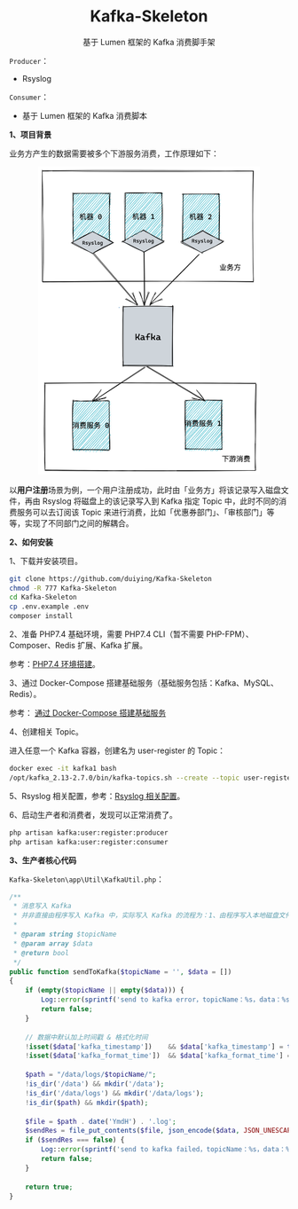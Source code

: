 <h1 align="center">
    Kafka-Skeleton
</h1>

<p align="center">基于 Lumen 框架的 Kafka 消费脚手架</p>  

`Producer`：  

- Rsyslog

`Consumer`：  

- 基于 Lumen 框架的 Kafka 消费脚本

**1、项目背景**  

业务方产生的数据需要被多个下游服务消费，工作原理如下：  

<div align=center><img src="https://raw.githubusercontent.com/duiying/Kafka-Skeleton/master/docs/原理图.png" width="400"></div>  

以**用户注册**场景为例，一个用户注册成功，此时由「业务方」将该记录写入磁盘文件，再由 Rsyslog 将磁盘上的该记录写入到 Kafka 指定 Topic 中，此时不同的消费服务可以去订阅该 Topic 来进行消费，比如「优惠券部门」、「审核部门」等等，实现了不同部门之间的解耦合。

**2、如何安装**  

1、下载并安装项目。  

```sh
git clone https://github.com/duiying/Kafka-Skeleton
chmod -R 777 Kafka-Skeleton
cd Kafka-Skeleton
cp .env.example .env
composer install
```

2、准备 PHP7.4 基础环境，需要 PHP7.4 CLI（暂不需要 PHP-FPM）、Composer、Redis 扩展、Kafka 扩展。  

参考：[PHP7.4 环境搭建](docs/PHP7.4环境搭建.md)。  

3、通过 Docker-Compose 搭建基础服务（基础服务包括：Kafka、MySQL、Redis）。   

参考： [通过 Docker-Compose 搭建基础服务](docs/通过Docker-Compose搭建基础服务.md)

4、创建相关 Topic。    

进入任意一个 Kafka 容器，创建名为 user-register 的 Topic：  

```sh
docker exec -it kafka1 bash
/opt/kafka_2.13-2.7.0/bin/kafka-topics.sh --create --topic user-register --partitions 5 --zookeeper zoo1:2181 --replication-factor 3
```

5、Rsyslog 相关配置，参考：[Rsyslog 相关配置](docs/Rsyslog相关配置.md)。

6、启动生产者和消费者，发现可以正常消费了。  

```bash
php artisan kafka:user:register:producer
php artisan kafka:user:register:consumer
```

**3、生产者核心代码**  

`Kafka-Skeleton\app\Util\KafkaUtil.php`：  

```php
/**
 * 消息写入 Kafka
 * 并非直接由程序写入 Kafka 中，实际写入 Kafka 的流程为：1、由程序写入本地磁盘文件；2、通过 Rsyslog 收集磁盘中的日志数据到 Kafka 中。
 *
 * @param string $topicName
 * @param array $data
 * @return bool
 */
public function sendToKafka($topicName = '', $data = [])
{
    if (empty($topicName || empty($data))) {
        Log::error(sprintf('send to kafka error，topicName：%s，data：%s', $topicName, json_encode($data)));
        return false;
    }

    // 数据中默认加上时间戳 & 格式化时间
    !isset($data['kafka_timestamp'])    && $data['kafka_timestamp'] = time();
    !isset($data['kafka_format_time'])  && $data['kafka_format_time'] = date('Y-m-d H:i:s');

    $path = "/data/logs/$topicName/";
    !is_dir('/data') && mkdir('/data');
    !is_dir('/data/logs') && mkdir('/data/logs');
    !is_dir($path) && mkdir($path);

    $file = $path . date('YmdH') . '.log';
    $sendRes = file_put_contents($file, json_encode($data, JSON_UNESCAPED_UNICODE) . PHP_EOL, FILE_APPEND | LOCK_EX);
    if ($sendRes === false) {
        Log::error(sprintf('send to kafka failed，topicName：%s，data：%s', $topicName, json_encode($data)));
        return false;
    }

    return true;
}
```




